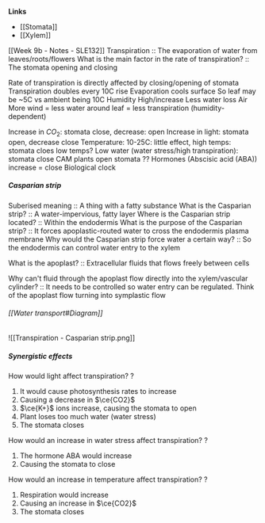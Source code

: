 **Links**
- [[Stomata]]
- [[Xylem]]

[[Week 9b - Notes - SLE132]]
Transpiration :: The evaporation of water from leaves/roots/flowers
What is the main factor in the rate of transpiration? :: The stomata opening and closing

Rate of transpiration is directly affected by closing/opening of stomata
	Transpiration doubles every 10C rise
		Evaporation cools surface
			So leaf may be ~5C vs ambient being 10C
	Humidity
		High/increase
			Less water loss
	Air
		More wind = less water around leaf = less transpiration (humidity-dependent)

Increase in $CO_{2}$: stomata close, decrease: open
Increase in light: stomata open, decrease close
Temperature: 10-25C: little effect, high temps: stomata cloes
	low temps?
Low water (water stress/high transpiration): stomata close 
CAM plants open stomata ??
Hormones (Abscisic acid (ABA)) increase = close
Biological clock

##### Casparian strip
Suberised meaning :: A thing with a fatty substance
What is the Casparian strip? :: A water-impervious, fatty layer
Where is the Casparian strip located? :: Within the endodermis
What is the purpose of the Casparian strip? :: It forces apoplastic-routed water to cross the endodermis plasma membrane
Why would the Casparian strip force water a certain way? :: So the endodermis can control water entry to the xylem

What is the apoplast? :: Extracellular fluids that flows freely between cells

Why can't fluid through the apoplast flow directly into the xylem/vascular cylinder? :: It needs to be controlled so water entry can be regulated. Think of the apoplast flow turning into symplastic flow 
###### [[Water transport#Diagram]]

![[Transpiration - Casparian strip.png]]
##### Synergistic effects
How would light affect transpiration?
?
1. It would cause photosynthesis rates to increase
2. Causing a decrease in $\ce{CO2}$
3. $\ce{K+}$ ions increase, causing the stomata to open
4. Plant loses too much water (water stress)
5. The stomata closes

How would an increase in water stress affect transpiration?
?
1. The hormone ABA would increase
2. Causing the stomata to close


How would an increase in temperature affect transpiration?
?
1. Respiration would increase
2. Causing an increase in $\ce{CO2}$
3. The stomata closes